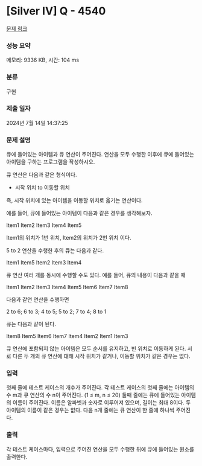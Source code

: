 # [Silver IV] Q - 4540 

[문제 링크](https://www.acmicpc.net/problem/4540) 

### 성능 요약

메모리: 9336 KB, 시간: 104 ms

### 분류

구현

### 제출 일자

2024년 7월 14일 14:37:25

### 문제 설명

<p>큐에 들어있는 아이템과 큐 연산이 주어진다. 연산을 모두 수행한 이후에 큐에 들어있는 아이템을 구하는 프로그램을 작성하시오.</p>

<p>큐 연산은 다음과 같은 형식이다.</p>

<ul>
	<li>시작 위치 to 이동할 위치</li>
</ul>

<p>즉, 시작 위치에 있는 아이템을 이동할 위치로 옮기는 연산이다.</p>

<p>예를 들어, 큐에 들어있는 아이템이 다음과 같은 경우를 생각해보자.</p>

<p>Item1 Item2 Item3 Item4 Item5</p>

<p>Item1의 위치가 1번 위치, Item2의 위치가 2번 위치 이다.</p>

<p>5 to 2 연산을 수행한 후의 큐는 다음과 같다.</p>

<p>Item1 Item5 Item2 Item3 Item4</p>

<p>큐 연산 여러 개를 동시에 수행할 수도 있다. 예를 들어, 큐의 내용이 다음과 같을 때</p>

<p>Item1 Item2 Item3 Item4 Item5 Item6 Item7 Item8</p>

<p>다음과 같연 연산을 수행하면</p>

<p>2 to 6; 6 to 3; 4 to 5; 5 to 2; 7 to 4; 8 to 1</p>

<p>큐는 다음과 같이 된다.</p>

<p>Item8 Item5 Item6 Item7 Item4 Item2 Item1 Item3</p>

<p>큐 연산에 포함되지 않는 아이템은 모두 순서를 유지하고, 빈 위치로 이동하게 된다. 서로 다른 두 개의 큐 연산에 대해 시작 위치가 같거나, 이동할 위치가 같은 경우는 없다.</p>

### 입력 

 <p>첫째 줄에 테스트 케이스의 개수가 주어진다. 각 테스트 케이스의 첫째 줄에는 아이템의 수 m과 큐 연산의 수 n이 주어진다. (1 ≤ m, n ≤ 20) 둘째 줄에는 큐에 들어있는 아이템의 이름이 주어진다. 이름은 알파벳과 숫자로 이루어져 있으며, 길이는 최대 8이다. 두 아이템의 이름이 같은 경우는 없다. 다음 n개 줄에는 큐 연산이 한 줄에 하나씩 주어진다.</p>

### 출력 

 <p>각 테스트 케이스마다, 입력으로 주어진 연산을 모두 수행한 뒤에 큐에 들어있는 원소를 출력한다.</p>

